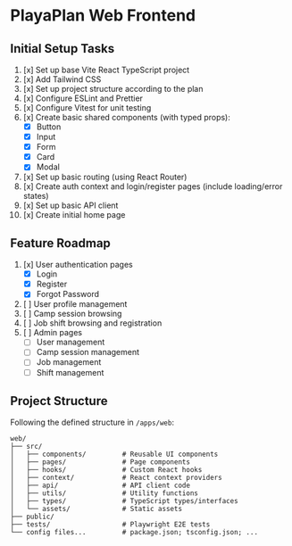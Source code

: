 # PlayaPlan Web Frontend

## Initial Setup Tasks

1. [x] Set up base Vite React TypeScript project
2. [x] Add Tailwind CSS
3. [x] Set up project structure according to the plan
4. [x] Configure ESLint and Prettier
5. [x] Configure Vitest for unit testing
6. [x] Create basic shared components (with typed props):
   - [x] Button
   - [x] Input
   - [x] Form
   - [x] Card
   - [x] Modal
7. [x] Set up basic routing (using React Router)
8. [x] Create auth context and login/register pages (include loading/error states)
9. [x] Set up basic API client
10. [x] Create initial home page

## Feature Roadmap

1. [x] User authentication pages
   - [x] Login
   - [x] Register
   - [x] Forgot Password
2. [ ] User profile management
3. [ ] Camp session browsing
4. [ ] Job shift browsing and registration
5. [ ] Admin pages
   - [ ] User management
   - [ ] Camp session management
   - [ ] Job management
   - [ ] Shift management

## Project Structure

Following the defined structure in `/apps/web`:

```
web/
├── src/
│   ├── components/         # Reusable UI components
│   ├── pages/              # Page components
│   ├── hooks/              # Custom React hooks
│   ├── context/            # React context providers
│   ├── api/                # API client code
│   ├── utils/              # Utility functions
│   ├── types/              # TypeScript types/interfaces
│   └── assets/             # Static assets
├── public/
├── tests/                  # Playwright E2E tests
└── config files...         # package.json; tsconfig.json; ...
```
